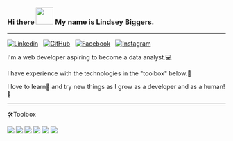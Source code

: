 ### Hi there <img src="https://raw.githubusercontent.com/nixin72/nixin72/master/wave.gif" width="40px"> My name is Lindsey Biggers.

---

[![Linkedin](https://img.shields.io/badge/LinkedIn-0077B5?style=for-the-badge&logo=linkedin&logoColor=white)](https://www.linkedin.com/in/lindzenlabs)
&nbsp;
[![GitHub](https://img.shields.io/badge/GitHub-100000?style=for-the-badge&logo=github&logoColor=white)](https://github.com/lfbiggers)
&nbsp;
[![Facebook](https://img.shields.io/badge/Facebook-1877F2?style=for-the-badge&logo=facebook&logoColor=white)](https://facebook.com/lindzenlabs)
&nbsp;
[![Instagram](https://img.shields.io/badge/Instagram-E4405F?style=for-the-badge&logo=instagram&logoColor=white)](https://instagram.com/lindzenlabs)

I'm a web developer aspiring to become a data analyst.💻

I have experience with the technologies in the "toolbox" below.🔧

I love to learn📖 and try new things as I grow as a developer and as a human!🥰

---

🛠️Toolbox

<img src="https://img.shields.io/badge/HTML5-E34F26?style=for-the-badge&logo=html5&logoColor=white"/> <img src="https://img.shields.io/badge/CSS3-1572B6?style=for-the-badge&logo=css3&logoColor=white"/> <img src="https://img.shields.io/badge/JavaScript-F7DF1E?style=for-the-badge&logo=javascript&logoColor=black"/> <img src="https://img.shields.io/badge/PHP-777BB4?style=for-the-badge&logo=php&logoColor=white"/> <img src="https://img.shields.io/badge/Python-14354C?style=for-the-badge&logo=python&logoColor=white"/> <img src="https://img.shields.io/badge/Microsoft_Excel-217346?style=for-the-badge&logo=microsoft-excel&logoColor=white"/>
<!--
**lfbiggers/lfbiggers** is a ✨ _special_ ✨ repository because its `README.md` (this file) appears on your GitHub profile.

Here are some ideas to get you started:

- 🔭 I’m currently working on ...
- 🌱 I’m currently learning ...
- 👯 I’m looking to collaborate on ...
- 🤔 I’m looking for help with ...
- 💬 Ask me about ...
- 📫 How to reach me: ...
- 😄 Pronouns: ...
- ⚡ Fun fact: ...
-->
